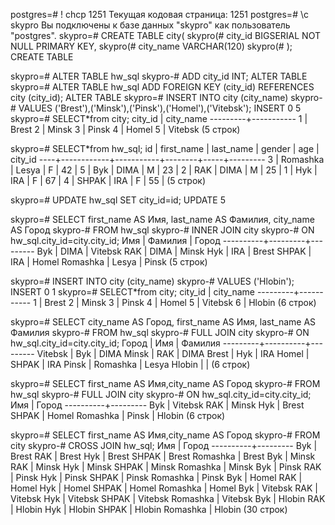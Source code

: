 

postgres=# \! chcp 1251
Текущая кодовая страница: 1251
postgres=# \c skypro
Вы подключены к базе данных "skypro" как пользователь "postgres".
skypro=# CREATE TABLE city(
skypro(# city_id BIGSERIAL NOT NULL PRIMARY KEY,
skypro(# city_name VARCHAR(120)
skypro(# );
CREATE TABLE

skypro=# ALTER TABLE hw_sql
skypro-# ADD city_id INT;
ALTER TABLE
skypro=# ALTER TABLE hw_sql ADD FOREIGN KEY (city_id) REFERENCES city (city_id);
ALTER TABLE
skypro=# INSERT INTO city (city_name)
skypro-# VALUES ('Brest'),('Minsk'),('Pinsk'),('Homel'),('Vitebsk');
INSERT 0 5
skypro=# SELECT*from city;
city_id | city_name
---------+-----------
1 | Brest
2 | Minsk
3 | Pinsk
4 | Homel
5 | Vitebsk
(5 строк)


skypro=# SELECT*from hw_sql;
id | first_name | last_name | gender | age | city_id
----+------------+-----------+--------+-----+---------
3 | Romashka   | Lesya     | F      |  42 |
5 | Byk        | DIMA      | M      |  23 |
2 | RAK        | DIMA      | M      |  25 |
1 | Hyk        | IRA       | F      |  67 |
4 | SHPAK      | IRA       | F      |  55 |
(5 строк)


skypro=# UPDATE hw_sql SET city_id=id;
UPDATE 5


skypro=# SELECT first_name AS Имя, last_name AS Фамилия, city_name AS Город
skypro-# FROM hw_sql
skypro-# INNER JOIN city
skypro-# ON hw_sql.city_id=city.city_id;
Имя    | Фамилия |  Город
----------+---------+---------
Byk      | DIMA    | Vitebsk
RAK      | DIMA    | Minsk
Hyk      | IRA     | Brest
SHPAK    | IRA     | Homel
Romashka | Lesya   | Pinsk
(5 строк)


skypro=# INSERT INTO city (city_name)
skypro-# VALUES ('Hlobin');
INSERT 0 1
skypro=# SELECT*from city;
city_id | city_name
---------+-----------
1 | Brest
2 | Minsk
3 | Pinsk
4 | Homel
5 | Vitebsk
6 | Hlobin
(6 строк)



skypro=# SELECT city_name AS Город, first_name AS Имя, last_name AS Фамилия
skypro-# FROM hw_sql
skypro-# FULL JOIN city
skypro-# ON hw_sql.city_id=city.city_id;
Город  |   Имя    | Фамилия
---------+----------+---------
Vitebsk | Byk      | DIMA
Minsk   | RAK      | DIMA
Brest   | Hyk      | IRA
Homel   | SHPAK    | IRA
Pinsk   | Romashka | Lesya
Hlobin  |          |
(6 строк)


skypro=# SELECT first_name AS Имя,city_name AS Город
skypro-# FROM hw_sql
skypro-# FULL JOIN city
skypro-# ON hw_sql.city_id=city.city_id;
Имя    |  Город
----------+---------
Byk      | Vitebsk
RAK      | Minsk
Hyk      | Brest
SHPAK    | Homel
Romashka | Pinsk
| Hlobin
(6 строк)



skypro=# SELECT first_name AS Имя,city_name AS Город
skypro-# FROM city
skypro-# CROSS JOIN hw_sql;
Имя    |  Город
----------+---------
Byk      | Brest
RAK      | Brest
Hyk      | Brest
SHPAK    | Brest
Romashka | Brest
Byk      | Minsk
RAK      | Minsk
Hyk      | Minsk
SHPAK    | Minsk
Romashka | Minsk
Byk      | Pinsk
RAK      | Pinsk
Hyk      | Pinsk
SHPAK    | Pinsk
Romashka | Pinsk
Byk      | Homel
RAK      | Homel
Hyk      | Homel
SHPAK    | Homel
Romashka | Homel
Byk      | Vitebsk
RAK      | Vitebsk
Hyk      | Vitebsk
SHPAK    | Vitebsk
Romashka | Vitebsk
Byk      | Hlobin
RAK      | Hlobin
Hyk      | Hlobin
SHPAK    | Hlobin
Romashka | Hlobin
(30 строк)


